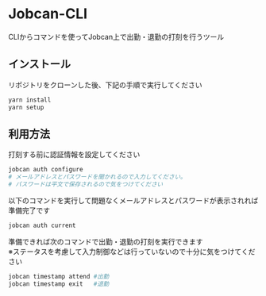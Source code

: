 # Jobcan-CLI
CLIからコマンドを使ってJobcan上で出勤・退勤の打刻を行うツール

## インストール
リポジトリをクローンした後、下記の手順で実行してください
```bash
yarn install
yarn setup
```

## 利用方法
打刻する前に認証情報を設定してください
```bash
jobcan auth configure
# メールアドレスとパスワードを聞かれるので入力してください。
# パスワードは平文で保存されるので気をつけてください
```

以下のコマンドを実行して問題なくメールアドレスとパスワードが表示されれば準備完了です
```bash
jobcan auth current
```

準備できれば次のコマンドで出勤・退勤の打刻を実行できます  
※ステータスを考慮して入力制御などは行っていないので十分に気をつけてください
```bash
jobcan timestamp attend #出勤
jobcan timestamp exit   #退勤
```
